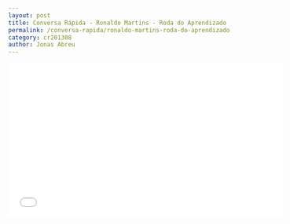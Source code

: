 ```yaml
---
layout: post
title: Conversa Rápida - Ronaldo Martins - Roda do Aprendizado
permalink: /conversa-rapida/ronaldo-martins-roda-do-aprendizado
category: cr201308
author: Jonas Abreu
---
```


<iframe width="560" height="315" src="//www.youtube.com/embed/RoTx4P1qvJ4" frameborder="0" allowfullscreen></iframe>
